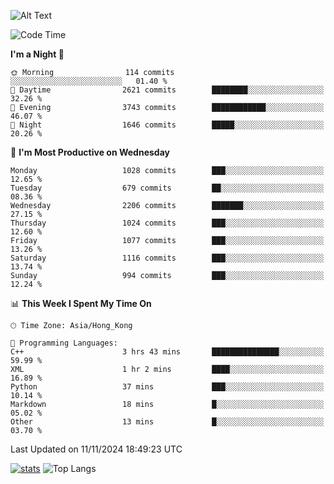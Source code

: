 ![Alt Text](https://media.tenor.com/3Gehha8RO-sAAAAC/goose-dance.gif)

<!--START_SECTION:waka-->
![Code Time](http://img.shields.io/badge/Code%20Time-342%20hrs%2048%20mins-blue)

**I'm a Night 🦉** 

```text
🌞 Morning                114 commits         ░░░░░░░░░░░░░░░░░░░░░░░░░   01.40 % 
🌆 Daytime                2621 commits        ████████░░░░░░░░░░░░░░░░░   32.26 % 
🌃 Evening                3743 commits        ████████████░░░░░░░░░░░░░   46.07 % 
🌙 Night                  1646 commits        █████░░░░░░░░░░░░░░░░░░░░   20.26 % 
```
📅 **I'm Most Productive on Wednesday** 

```text
Monday                   1028 commits        ███░░░░░░░░░░░░░░░░░░░░░░   12.65 % 
Tuesday                  679 commits         ██░░░░░░░░░░░░░░░░░░░░░░░   08.36 % 
Wednesday                2206 commits        ███████░░░░░░░░░░░░░░░░░░   27.15 % 
Thursday                 1024 commits        ███░░░░░░░░░░░░░░░░░░░░░░   12.60 % 
Friday                   1077 commits        ███░░░░░░░░░░░░░░░░░░░░░░   13.26 % 
Saturday                 1116 commits        ███░░░░░░░░░░░░░░░░░░░░░░   13.74 % 
Sunday                   994 commits         ███░░░░░░░░░░░░░░░░░░░░░░   12.24 % 
```


📊 **This Week I Spent My Time On** 

```text
🕑︎ Time Zone: Asia/Hong_Kong

💬 Programming Languages: 
C++                      3 hrs 43 mins       ███████████████░░░░░░░░░░   59.99 % 
XML                      1 hr 2 mins         ████░░░░░░░░░░░░░░░░░░░░░   16.89 % 
Python                   37 mins             ███░░░░░░░░░░░░░░░░░░░░░░   10.14 % 
Markdown                 18 mins             █░░░░░░░░░░░░░░░░░░░░░░░░   05.02 % 
Other                    13 mins             █░░░░░░░░░░░░░░░░░░░░░░░░   03.70 % 
```


 Last Updated on 11/11/2024 18:49:23 UTC
<!--END_SECTION:waka-->
[![stats](https://github-readme-stats-rose-phi.vercel.app/api?username=jxncted&count_private=true)](https://github.com/jxncted/github-readme-stats)
![Top Langs](https://github-readme-stats-rose-phi.vercel.app/api/top-langs/?username=jxncted\&layout=compact&hide=c,assembly,jupyter%20notebook)
